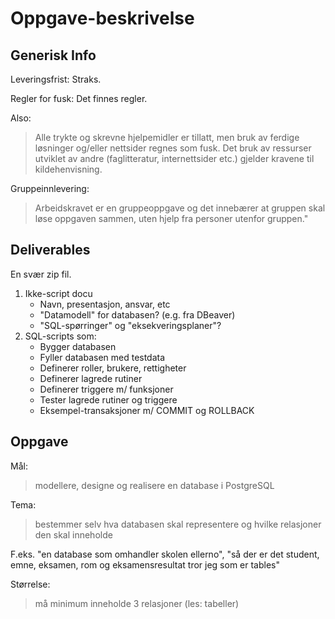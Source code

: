 # Oppgave-beskrivelse


## Generisk Info

Leveringsfrist:
Straks.

Regler for fusk:
Det finnes regler.

Also:
> Alle trykte og skrevne hjelpemidler er tillatt,
> men bruk av ferdige løsninger og/eller nettsider regnes som fusk.
> Det bruk av ressurser utviklet av andre (faglitteratur, internettsider etc.)
> gjelder kravene til kildehenvisning.

Gruppeinnlevering:
> Arbeidskravet er en gruppeoppgave og det innebærer at gruppen skal løse oppgaven sammen,
> uten hjelp fra personer utenfor gruppen."


## Deliverables

En svær zip fil.

1. Ikke-script docu
    * Navn, presentasjon, ansvar, etc
    * "Datamodell" for databasen? (e.g. fra DBeaver)
    * "SQL-spørringer" og "eksekveringsplaner"?
2. SQL-scripts som:
    * Bygger databasen
    * Fyller databasen med testdata
    * Definerer roller, brukere, rettigheter
    * Definerer lagrede rutiner
    * Definerer triggere m/ funksjoner
    * Tester lagrede rutiner og triggere
    * Eksempel-transaksjoner m/ COMMIT og ROLLBACK


## Oppgave

Mål:
> modellere, designe og realisere en database i PostgreSQL

Tema:
> bestemmer selv hva databasen skal representere og hvilke relasjoner den skal inneholde

F.eks.
"en database som omhandler skolen ellerno",
"så der er det student, emne, eksamen, rom og eksamensresultat tror jeg som er tables"

Størrelse:
> må minimum inneholde 3 relasjoner (les: tabeller)
